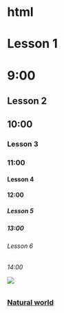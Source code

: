 # html
<!DOCTYPE html>
<html>
<head> 
<title> IT 1901 </title>
</head>
<body>
<p><h1>Lesson 1</p>
<h1> 9:00
<p><h2>Lesson 2</p>
<h2> 10:00
<p><h3>Lesson 3</p>
<h3> 11:00
<p><h4>Lesson 4</p>
<h4> 12:00
<p><h5>Lesson 5</p>
<h5> 13:00
<p><h6>Lesson 6</p>
<h6> 14:00
<p><img src="https://scx1.b-cdn.net/csz/news/800/2019/2-nature.jpg"> </img></p>
<p><h3><a href="https://phys.org/news/2019-11-natural-world.html"> Natural world </a>
</body>
</html>
